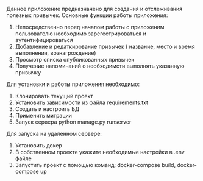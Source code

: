 Данное приложение предназначено для создания и отслеживания полезных привычек.
Основные функции работы приложения:
1. Непосредственно перед началом работы с приложеним пользователю необходимо зарегестрироваться и аутентифицироваться
2. Добавление и редаткирование привычек ( название, место и время выполнения, вознагрождение)
3. Просмотр списка опубликованных привычек 
4. Получение напоминаний о необходимсти выполнять указанную привычку

Для установки и работы приложения необходимо:
1. Клонировать текущий проект
2. Установить зависимости из файла requirements.txt
3. Создать и настроить БД 
4. Применить миграции
5. Запуск сервера python manage.py runserver

Для запуска на удаленном сервере:
1. Установить докер
2. В собственном проекте укажите необходимые настройки в .env файле 
3. Запустить проект с помощью команд: docker-compose build, docker-compose up

